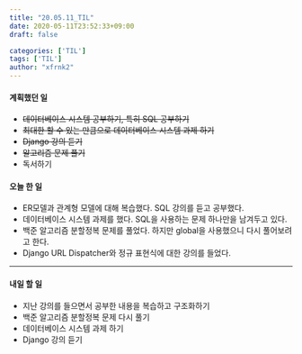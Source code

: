 ```yaml
---
title: "20.05.11_TIL"
date: 2020-05-11T23:52:33+09:00
draft: false

categories: ['TIL']
tags: ['TIL']
author: "xfrnk2"
---
```

#### 계획했던 일
+ ~~데이터베이스 시스템 공부하기, 특히 SQL 공부하기~~
+  ~~최대한 할 수 있는 만큼으로 데이터베이스 시스템 과제 하기~~
+ ~~Django 강의 듣기~~
+ ~~알고리즘 문제 풀기~~
+ 독서하기
#### 오늘 한 일
+ ER모델과 관계형 모델에 대해 복습했다. SQL 강의를 듣고 공부했다.
+ 데이터베이스 시스템 과제를 했다. SQL을 사용하는 문제 하나만을 남겨두고 있다.
+ 백준 알고리즘 분할정복 문제를 풀었다. 하지만 global을 사용했으니 다시 풀어보려고 한다.
+ Django URL Dispatcher와 정규 표현식에 대한 강의를 들었다.
--- 
#### 내일 할 일  
+ 지난 강의를 들으면서 공부한 내용을 복습하고 구조화하기
+ 백준 알고리즘 분할정복 문제 다시 풀기
+ 데이터베이스 시스템 과제 하기
+ Django 강의 듣기